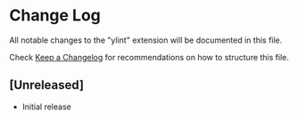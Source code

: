 # Change Log

All notable changes to the "ylint" extension will be documented in this file.

Check [Keep a Changelog](http://keepachangelog.com/) for recommendations on how to structure this file.

## [Unreleased]

- Initial release